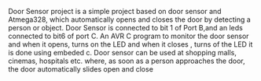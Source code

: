 
Door Sensor project is a simple project based on door sensor and Atmega328, which automatically opens and closes the door by detecting a person or object. 
Door Sensor is connected to bit 1 of Port B,and an leds connected to bit6 of port C. An AVR C program to monitor the door sensor and when it opens, turns on the LED and when it closes , turns of the LED it is done using embeded c. Door sensor can be used at shopping malls, cinemas, hospitals etc. where, as soon as a person approaches the door, the door automatically slides open and close
